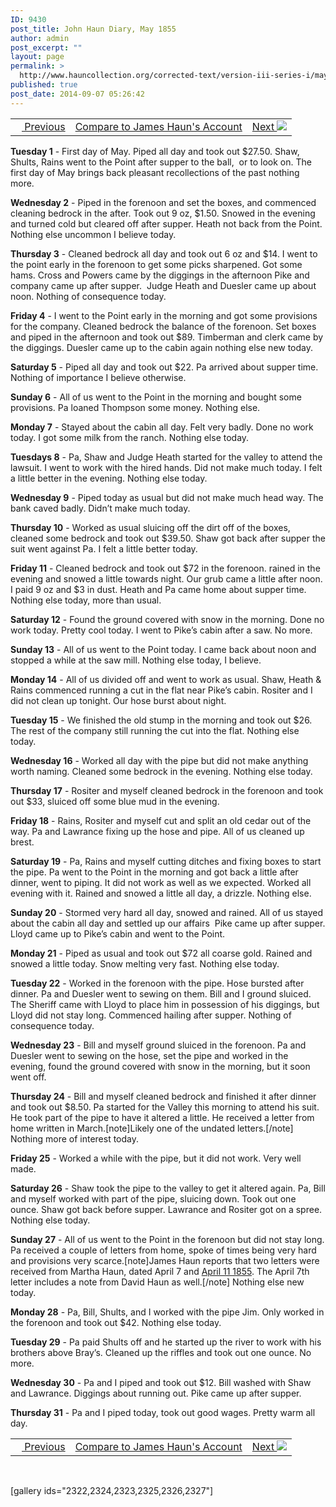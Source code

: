 ```yaml
---
ID: 9430
post_title: John Haun Diary, May 1855
author: admin
post_excerpt: ""
layout: page
permalink: >
  http://www.hauncollection.org/corrected-text/version-iii-series-i/may-1855-2/
published: true
post_date: 2014-09-07 05:26:42
---
```

<table style="width: 100%;">
<tbody>
<tr>
<td><a title="April 1855" href="http://www.hauncollection.org/version-3/version-iii-series-i/april-1854-3/"><img src="https://lh3.googleusercontent.com/-EFJpxxNiPNw/VqgtWBCZrMI/AAAAAAAAAFU/WfY4lPFWWkg/s800-Ic42/Soeb-Plain-Arrows-8-10px.png" alt="" width="10" height="10" /> Previous</a></td>
<td style="text-align: center;"><a href="http://www.hauncollection.org/version-3/version-iii-series-i/may-1855/" target="_blank" rel="noopener">Compare to James Haun's Account</a></td>
<td style="text-align: right;"><a title="June 1855" href="http://www.hauncollection.org/version-3/version-iii-series-i/june-1855-2/">Next <img src="https://lh3.googleusercontent.com/-67k0cYlpXHw/VqgtWKz1MXI/AAAAAAAAAFU/k9PW_Piyurk/s800-Ic42/Soeb-Plain-Arrows-5-10px.png" /></a></td>
</tr>
</tbody>
</table>
<strong>Tuesday 1</strong> - First day of May. Piped all day and took out $27.50. Shaw, Shults, Rains went to the Point after supper to the ball,  or to look on. The first day of May brings back pleasant recollections of the past nothing more.

<strong>Wednesday 2</strong> - Piped in the forenoon and set the boxes, and commenced cleaning bedrock in the after. Took out 9 oz, $1.50. Snowed in the evening and turned cold but cleared off after supper. Heath not back from the Point. Nothing else uncommon I believe today.

<strong>Thursday 3</strong> - Cleaned bedrock all day and took out 6 oz and $14. I went to the point early in the forenoon to get some picks sharpened. Got some hams. Cross and Powers came by the diggings in the afternoon Pike and company came up after supper.  Judge Heath and Duesler came up about noon. Nothing of consequence today.

<strong>Friday 4</strong> - I went to the Point early in the morning and got some provisions for the company. Cleaned bedrock the balance of the forenoon. Set boxes and piped in the afternoon and took out $89. Timberman and clerk came by the diggings. Duesler came up to the cabin again nothing else new today.

<strong>Saturday 5</strong> - Piped all day and took out $22. Pa arrived about supper time. Nothing of importance I believe otherwise.

<strong>Sunday 6</strong> - All of us went to the Point in the morning and bought some provisions. Pa loaned Thompson some money. Nothing else.

<strong>Monday 7</strong> - Stayed about the cabin all day. Felt very badly. Done no work today. I got some milk from the ranch. Nothing else today.

<strong>Tuesdays 8</strong> - Pa, Shaw and Judge Heath started for the valley to attend the lawsuit. I went to work with the hired hands. Did not make much today. I felt a little better in the evening. Nothing else today.

<strong>Wednesday 9</strong> - Piped today as usual but did not make much head way. The bank caved badly. Didn’t make much today.

<strong>Thursday 10</strong> - Worked as usual sluicing off the dirt off of the boxes, cleaned some bedrock and took out $39.50. Shaw got back after supper the suit went against Pa. I felt a little better today.

<strong>Friday 11</strong> - Cleaned bedrock and took out $72 in the forenoon. rained in the  evening and snowed a little towards night. Our grub came a little after noon. I paid 9 oz and $3 in dust. Heath and Pa came home about supper time. Nothing else today, more than usual.

<strong>Saturday 12</strong> - Found the ground covered with snow in the morning. Done no work
today. Pretty cool today. I went to Pike’s cabin after a saw. No more.

<strong>Sunday 13</strong> - All of us went to the Point today. I came back about noon and stopped a while at the saw mill. Nothing else today, I believe.

<strong>Monday 14</strong> - All of us divided off and went to work as usual. Shaw, Heath &amp; Rains commenced running a cut in the flat near Pike’s cabin. Rositer and I did not clean up tonight. Our hose burst about night.

<strong>Tuesday 15</strong> - We finished the old stump in the morning and took out $26. The rest of the company still running the cut into the flat. Nothing else today.

<strong>Wednesday 16</strong> - Worked all day with the pipe but did not make anything worth naming. Cleaned some bedrock in the evening. Nothing else today.

<strong>Thursday 17</strong> - Rositer and myself cleaned bedrock in the forenoon and took out $33, sluiced off some blue mud in the evening.

<strong>Friday 18</strong> - Rains, Rositer and myself cut and split an old cedar out of the way. Pa and Lawrance fixing up the hose and pipe. All of us cleaned up brest.

<strong>Saturday 19</strong> - Pa, Rains and myself cutting ditches and fixing boxes to start the pipe. Pa went to the Point in the morning and got back a little after dinner, went to piping. It did not work as well as we expected. Worked all evening with it. Rained and snowed a little all day, a drizzle. Nothing else.

<strong>Sunday 20</strong> - Stormed very hard all day, snowed and rained. All of us stayed about the cabin all day and settled up our affairs  Pike came up after supper. Lloyd came up to Pike’s cabin and went to the Point.

<strong>Monday 21</strong> - Piped as usual and took out $72 all coarse gold. Rained and snowed a little today. Snow melting very fast. Nothing else today.

<strong>Tuesday 22</strong> - Worked in the forenoon with the pipe. Hose bursted after dinner. Pa and Duesler went to sewing on them. Bill and I ground sluiced. The Sheriff came with Lloyd to place him in possession of his diggings, but Lloyd did not stay long. Commenced hailing after supper. Nothing of consequence today.

<strong>Wednesday 23</strong> - Bill and myself ground sluiced in the forenoon. Pa and Duesler went to sewing on the hose, set the pipe and worked in the evening, found the ground covered with snow in the morning, but it soon went off.

<strong>Thursday 24</strong> - Bill and myself cleaned bedrock and finished it after dinner and took out $8.50. Pa started for the Valley this morning to attend his suit. He took part of the pipe to have it altered a little. He received a letter from home written in March.[note]Likely one of the undated letters.[/note] Nothing more of interest today.

<strong>Friday 25</strong> - Worked a while with the pipe, but it did not work. Very well made.

<strong>Saturday 26</strong> - Shaw took the pipe to the valley to get it altered again. Pa, Bill and myself worked with part of the pipe, sluicing down. Took out one ounce. Shaw got back before supper. Lawrance and Rositer got on a spree. Nothing else today.

<strong>Sunday 27</strong> - All of us went to the Point in the forenoon but did not stay long. Pa received a couple of letters from home, spoke of times being very hard and provisions very scarce.[note]James Haun reports that two letters were received from Martha Haun, dated April 7 and <a href="http://www.hauncollection.org/version-3/version-iii-series-ii/april-11-1855-martha-haun-to-james-haun/">April 11 1855</a>. The April 7th letter includes a note from David Haun as well.[/note] Nothing else new today.

<strong>Monday 28</strong> - Pa, Bill, Shults, and I worked with the pipe Jim. Only worked in the forenoon and took out $42. Nothing else today.

<strong>Tuesday 29</strong> - Pa paid Shults off and he started up the river to work with his brothers above Bray’s. Cleaned up the riffles and took out one ounce. No more.

<strong>Wednesday 30</strong> - Pa and I piped and took out $12. Bill washed with Shaw and Lawrance. Diggings about running out. Pike came up after supper.

<strong>Thursday 31</strong> - Pa and I piped today, took out good wages. Pretty warm all day.
<table style="width: 100%;">
<tbody>
<tr>
<td><a title="April 1855" href="http://www.hauncollection.org/version-3/version-iii-series-i/april-1854-3/"><img src="https://lh3.googleusercontent.com/-EFJpxxNiPNw/VqgtWBCZrMI/AAAAAAAAAFU/WfY4lPFWWkg/s800-Ic42/Soeb-Plain-Arrows-8-10px.png" alt="" width="10" height="10" /> Previous</a></td>
<td style="text-align: center;"><a href="http://www.hauncollection.org/version-3/version-iii-series-i/may-1855/" target="_blank" rel="noopener">Compare to James Haun's Account</a></td>
<td style="text-align: right;"><a title="June 1855" href="http://www.hauncollection.org/version-3/version-iii-series-i/june-1855-2/">Next <img src="https://lh3.googleusercontent.com/-67k0cYlpXHw/VqgtWKz1MXI/AAAAAAAAAFU/k9PW_Piyurk/s800-Ic42/Soeb-Plain-Arrows-5-10px.png" /></a></td>
</tr>
</tbody>
</table>
&nbsp;

[gallery ids="2322,2324,2323,2325,2326,2327"]